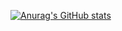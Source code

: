 [![Anurag's GitHub stats](https://github-readme-stats.vercel.app/api?username=Catishere)](https://github.com/Catishere)

